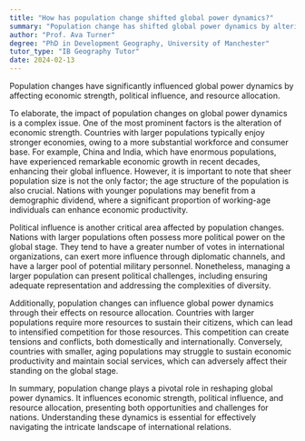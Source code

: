 ```yaml
---
title: "How has population change shifted global power dynamics?"
summary: "Population change has shifted global power dynamics by altering economic strength, political influence, and resource allocation."
author: "Prof. Ava Turner"
degree: "PhD in Development Geography, University of Manchester"
tutor_type: "IB Geography Tutor"
date: 2024-02-13
---
```


Population changes have significantly influenced global power dynamics by affecting economic strength, political influence, and resource allocation.

To elaborate, the impact of population changes on global power dynamics is a complex issue. One of the most prominent factors is the alteration of economic strength. Countries with larger populations typically enjoy stronger economies, owing to a more substantial workforce and consumer base. For example, China and India, which have enormous populations, have experienced remarkable economic growth in recent decades, enhancing their global influence. However, it is important to note that sheer population size is not the only factor; the age structure of the population is also crucial. Nations with younger populations may benefit from a demographic dividend, where a significant proportion of working-age individuals can enhance economic productivity.

Political influence is another critical area affected by population changes. Nations with larger populations often possess more political power on the global stage. They tend to have a greater number of votes in international organizations, can exert more influence through diplomatic channels, and have a larger pool of potential military personnel. Nonetheless, managing a larger population can present political challenges, including ensuring adequate representation and addressing the complexities of diversity.

Additionally, population changes can influence global power dynamics through their effects on resource allocation. Countries with larger populations require more resources to sustain their citizens, which can lead to intensified competition for those resources. This competition can create tensions and conflicts, both domestically and internationally. Conversely, countries with smaller, aging populations may struggle to sustain economic productivity and maintain social services, which can adversely affect their standing on the global stage.

In summary, population change plays a pivotal role in reshaping global power dynamics. It influences economic strength, political influence, and resource allocation, presenting both opportunities and challenges for nations. Understanding these dynamics is essential for effectively navigating the intricate landscape of international relations.
    